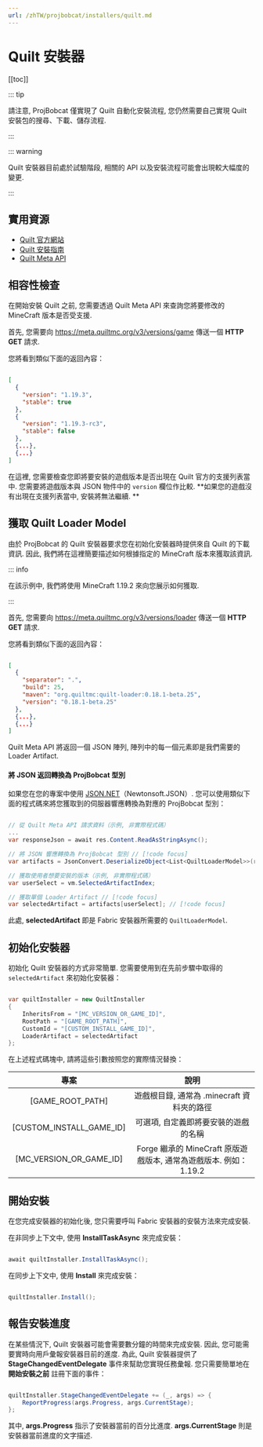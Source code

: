 ```yaml
---
url: /zhTW/projbobcat/installers/quilt.md
---
```

# Quilt 安裝器

\[\[toc]]

::: tip

請注意, ProjBobcat 僅實現了 Quilt 自動化安裝流程, 您仍然需要自己實現 Quilt 安裝包的搜尋、下載、儲存流程.

:::

::: warning

Quilt 安裝器目前處於試驗階段, 相關的 API 以及安裝流程可能會出現較大幅度的變更.

:::

## 實用資源

* [Quilt 官方網站](https://quiltmc.org/en/)
* [Quilt 安裝指南](https://quiltmc.org/en/install/)
* [Quilt Meta API](https://meta.quiltmc.org/)

## 相容性檢查

在開始安裝 Quilt 之前, 您需要透過 Quilt Meta API 來查詢您將要修改的 MineCraft 版本是否受支援.

首先, 您需要向 <https://meta.quiltmc.org/v3/versions/game> 傳送一個 **HTTP GET** 請求.

您將看到類似下面的返回內容：

```json

[
  {
    "version": "1.19.3",
    "stable": true
  },
  {
    "version": "1.19.3-rc3",
    "stable": false
  },
  {...},
  {...}
]

```

在這裡, 您需要檢查您即將要安裝的遊戲版本是否出現在 Quilt 官方的支援列表當中.
您需要將遊戲版本與 JSON 物件中的 `version` 欄位作比較.
\*\*如果您的遊戲沒有出現在支援列表當中, 安裝將無法繼續. \*\*

## 獲取 Quilt Loader Model

由於 ProjBobcat 的 Quilt 安裝器要求您在初始化安裝器時提供來自 Quilt 的下載資訊.
因此, 我們將在這裡簡要描述如何根據指定的 MineCraft 版本來獲取該資訊.

::: info

在該示例中, 我們將使用 MineCraft 1.19.2 來向您展示如何獲取.

:::

首先, 您需要向 <https://meta.quiltmc.org/v3/versions/loader> 傳送一個 **HTTP GET** 請求.

您將看到類似下面的返回內容：

```json

[
  {
    "separator": ".",
    "build": 25,
    "maven": "org.quiltmc:quilt-loader:0.18.1-beta.25",
    "version": "0.18.1-beta.25"
  },
  {...},
  {...}
]

```

Quilt Meta API 將返回一個 JSON 陣列, 陣列中的每一個元素即是我們需要的 Loader Artifact.

#### 將 JSON 返回轉換為 ProjBobcat 型別

如果您在您的專案中使用 [JSON.NET](https://www.newtonsoft.com/json)（Newtonsoft.JSON）.
您可以使用類似下面的程式碼來將您獲取到的伺服器響應轉換為對應的 ProjBobcat 型別：

```c#

// 從 Quilt Meta API 請求資料（示例, 非實際程式碼）
...
var responseJson = await res.Content.ReadAsStringAsync();

// 將 JSON 響應轉換為 ProjBobcat 型別 // [!code focus]
var artifacts = JsonConvert.DeserializeObject<List<QuiltLoaderModel>>(responseJson); // [!code focus]

// 獲取使用者想要安裝的版本（示例, 非實際程式碼）
var userSelect = vm.SelectedArtifactIndex;

// 獲取單個 Loader Artifact // [!code focus]
var selectedArtifact = artifacts[userSelect]; // [!code focus]

```

此處, **selectedArtifact** 即是 Fabric 安裝器所需要的 `QuiltLoaderModel`.

## 初始化安裝器

初始化 Quilt 安裝器的方式非常簡單. 您需要使用到在先前步驟中取得的 `selectedArtifact` 來初始化安裝器：

```c#

var quiltInstaller = new QuiltInstaller
{
    InheritsFrom = "[MC_VERSION_OR_GAME_ID]",
    RootPath = "[GAME_ROOT_PATH]",
    CustomId = "[CUSTOM_INSTALL_GAME_ID]",
    LoaderArtifact = selectedArtifact
};

```

在上述程式碼塊中, 請將這些引數按照您的實際情況替換：

|                 專案                  |                      說明                       |
|:-----------------------------------:|:---------------------------------------------:|
|          \[GAME\_ROOT\_PATH]           |          遊戲根目錄, 通常為 .minecraft 資料夾的路徑          |
|      \[CUSTOM\_INSTALL\_GAME\_ID]       |              可選項, 自定義即將要安裝的遊戲的名稱               |
|       \[MC\_VERSION\_OR\_GAME\_ID]       | Forge 繼承的 MineCraft 原版遊戲版本, 通常為遊戲版本. 例如：1.19.2  |

## 開始安裝

在您完成安裝器的初始化後, 您只需要呼叫 Fabric 安裝器的安裝方法來完成安裝.

在非同步上下文中, 使用 **InstallTaskAsync** 來完成安裝：

```c#

await quiltInstaller.InstallTaskAsync();

```

在同步上下文中, 使用 **Install** 來完成安裝：

```c#

quiltInstaller.Install();

```

## 報告安裝進度

在某些情況下, Quilt 安裝器可能會需要數分鐘的時間來完成安裝.
因此, 您可能需要實時向用戶彙報安裝器目前的進度.
為此, Quilt 安裝器提供了 **StageChangedEventDelegate** 事件來幫助您實現任務彙報.
您只需要簡單地在 **開始安裝之前** 註冊下面的事件：

```c#

quiltInstaller.StageChangedEventDelegate += (_, args) => {
    ReportProgress(args.Progress, args.CurrentStage);
};

```

其中,  **args.Progress** 指示了安裝器當前的百分比進度. **args.CurrentStage** 則是安裝器當前進度的文字描述.
